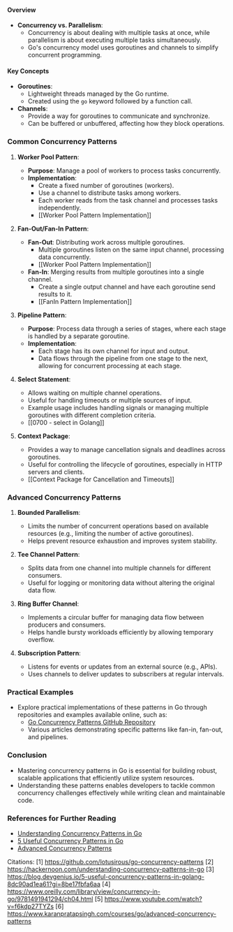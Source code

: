 #### Overview
- **Concurrency vs. Parallelism**:
  - Concurrency is about dealing with multiple tasks at once, while parallelism is about executing multiple tasks simultaneously.
  - Go's concurrency model uses goroutines and channels to simplify concurrent programming.

#### Key Concepts
- **Goroutines**:
  - Lightweight threads managed by the Go runtime.
  - Created using the `go` keyword followed by a function call.
- **Channels**:
  - Provide a way for goroutines to communicate and synchronize.
  - Can be buffered or unbuffered, affecting how they block operations.

### Common Concurrency Patterns
1. **Worker Pool Pattern**:
   - **Purpose**: Manage a pool of workers to process tasks concurrently.
   - **Implementation**:
     - Create a fixed number of goroutines (workers).
     - Use a channel to distribute tasks among workers.
     - Each worker reads from the task channel and processes tasks independently.
     - [[Worker Pool Pattern Implementation]]

2. **Fan-Out/Fan-In Pattern**:
   - **Fan-Out**: Distributing work across multiple goroutines.
     - Multiple goroutines listen on the same input channel, processing data concurrently.
     - [[Worker Pool Pattern Implementation]]
   - **Fan-In**: Merging results from multiple goroutines into a single channel.
     - Create a single output channel and have each goroutine send results to it.
     - [[FanIn Pattern Implementation]]

3. **Pipeline Pattern**:
   - **Purpose**: Process data through a series of stages, where each stage is handled by a separate goroutine.
   - **Implementation**:
     - Each stage has its own channel for input and output.
     - Data flows through the pipeline from one stage to the next, allowing for concurrent processing at each stage.

4. **Select Statement**:
   - Allows waiting on multiple channel operations.
   - Useful for handling timeouts or multiple sources of input.
   - Example usage includes handling signals or managing multiple goroutines with different completion criteria.
   - [[0700 - select in Golang]]

5. **Context Package**:
   - Provides a way to manage cancellation signals and deadlines across goroutines.
   - Useful for controlling the lifecycle of goroutines, especially in HTTP servers and clients.
   - [[Context Package for Cancellation and Timeouts]]

### Advanced Concurrency Patterns

1. **Bounded Parallelism**:
   - Limits the number of concurrent operations based on available resources (e.g., limiting the number of active goroutines).
   - Helps prevent resource exhaustion and improves system stability.

2. **Tee Channel Pattern**:
   - Splits data from one channel into multiple channels for different consumers.
   - Useful for logging or monitoring data without altering the original data flow.

3. **Ring Buffer Channel**:
   - Implements a circular buffer for managing data flow between producers and consumers.
   - Helps handle bursty workloads efficiently by allowing temporary overflow.

4. **Subscription Pattern**:
   - Listens for events or updates from an external source (e.g., APIs).
   - Uses channels to deliver updates to subscribers at regular intervals.

### Practical Examples
- Explore practical implementations of these patterns in Go through repositories and examples available online, such as:
  - [Go Concurrency Patterns GitHub Repository](https://github.com/lotusirous/go-concurrency-patterns)
  - Various articles demonstrating specific patterns like fan-in, fan-out, and pipelines.

### Conclusion
- Mastering concurrency patterns in Go is essential for building robust, scalable applications that efficiently utilize system resources.
- Understanding these patterns enables developers to tackle common concurrency challenges effectively while writing clean and maintainable code.

### References for Further Reading
- [Understanding Concurrency Patterns in Go](https://hackernoon.com/understanding-concurrency-patterns-in-go)
- [5 Useful Concurrency Patterns in Go](https://blog.devgenius.io/5-useful-concurrency-patterns-in-golang-8dc90ad1ea61?gi=8be17fbfa6aa)
- [Advanced Concurrency Patterns](https://www.karanpratapsingh.com/courses/go/advanced-concurrency-patterns)

Citations:
[1] https://github.com/lotusirous/go-concurrency-patterns
[2] https://hackernoon.com/understanding-concurrency-patterns-in-go
[3] https://blog.devgenius.io/5-useful-concurrency-patterns-in-golang-8dc90ad1ea61?gi=8be17fbfa6aa
[4] https://www.oreilly.com/library/view/concurrency-in-go/9781491941294/ch04.html
[5] https://www.youtube.com/watch?v=f6kdp27TYZs
[6] https://www.karanpratapsingh.com/courses/go/advanced-concurrency-patterns
